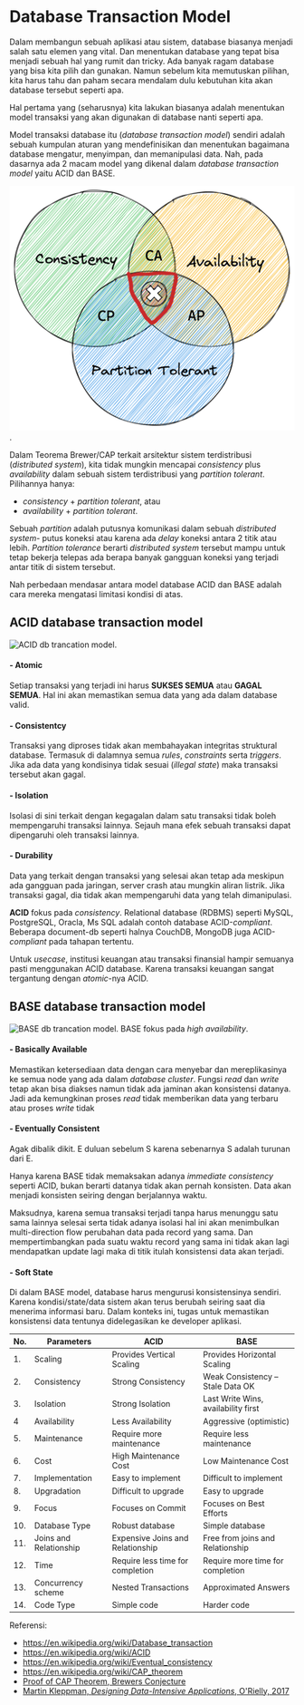 # Database Transaction Model

Dalam membangun sebuah aplikasi atau sistem, database biasanya menjadi salah satu elemen yang vital. Dan menentukan database yang tepat bisa menjadi sebuah hal yang rumit dan tricky. Ada banyak ragam database yang bisa kita pilih dan gunakan. Namun sebelum kita memutuskan pilihan, kita harus tahu dan paham secara mendalam dulu kebutuhan kita akan database tersebut seperti apa.

Hal pertama yang (seharusnya) kita lakukan biasanya adalah menentukan model transaksi yang akan digunakan di database nanti seperti apa. 

Model transaksi database itu (_database transaction model_) sendiri adalah sebuah kumpulan aturan yang mendefinisikan dan menentukan bagaimana database mengatur, menyimpan, dan memanipulasi data. Nah, pada dasarnya ada 2 macam model yang dikenal dalam _database transaction model_ yaitu ACID dan BASE. 

![Teorema CAP/Brewer](attachments_db_articles/dbtrxmodel-cap.png "Teorema CAP/Brewer").

Dalam Teorema Brewer/CAP terkait arsitektur sistem terdistribusi (_distributed system_), kita tidak mungkin mencapai _consistency_ plus _availability_ dalam sebuah sistem terdistribusi yang _partition tolerant_. Pilihannya hanya: 
- _consistency_ + _partition tolerant_, atau 
- _availability_ + _partition tolerant_.

Sebuah _partition_ adalah putusnya komunikasi dalam sebuah _distributed system_- putus koneksi atau karena ada _delay_ koneksi antara 2 titik atau lebih. _Partition tolerance_ berarti _distributed system_ tersebut mampu untuk tetap bekerja telepas ada berapa banyak gangguan koneksi yang terjadi antar titik di sistem tersebut.

Nah perbedaan mendasar antara model database ACID dan BASE adalah cara mereka mengatasi limitasi kondisi di atas.

## ACID database transaction model
![ACID db trancation model](/attachments_db_articles/dbtrxmodel-acid.png "ACID db trancation model").
#### - Atomic
Setiap transaksi yang terjadi ini harus __SUKSES SEMUA__ atau __GAGAL SEMUA__. Hal ini akan memastikan semua data yang ada dalam database valid.

#### - Consistentcy
Transaksi yang diproses tidak akan membahayakan integritas struktural database. Termasuk di dalamnya semua _rules_, _constraints_ serta _triggers_. Jika ada data yang kondisinya tidak sesuai (_illegal state_) maka transaksi tersebut akan gagal.

#### - Isolation
Isolasi di sini terkait dengan kegagalan dalam satu transaksi tidak boleh mempengaruhi transaksi lainnya. Sejauh mana efek sebuah transaksi dapat dipengaruhi oleh transaksi lainnya.

#### - Durability
Data yang terkait dengan transaksi yang selesai akan tetap ada meskipun ada gangguan pada jaringan, server crash atau mungkin aliran listrik. Jika transaksi gagal, dia tidak akan mempengaruhi data yang telah dimanipulasi.

**ACID** fokus pada _consistency_. Relational database (RDBMS) seperti MySQL, PostgreSQL, Oracla, Ms SQL adalah contoh database ACID-_compliant_. Beberapa document-db seperti halnya CouchDB, MongoDB juga ACID-_compliant_ pada tahapan tertentu. 

Untuk _usecase_, institusi keuangan atau transaksi finansial hampir semuanya pasti menggunakan ACID database. Karena transaksi keuangan sangat tergantung dengan _atomic_-nya ACID.

## BASE database transaction model
![BASE db trancation model](/attachments_db_articles/dbtrxmodel-base.png "BASE db trancation model").
BASE fokus pada _high availability_.

#### - Basically Available
Memastikan ketersediaan data dengan cara menyebar dan mereplikasinya ke semua node yang ada dalam _database cluster_. Fungsi _read_ dan _write_ tetap akan bisa diakses namun tidak ada jaminan akan konsistensi datanya. Jadi ada kemungkinan proses _read_ tidak memberikan data yang terbaru atau proses _write_ tidak 

#### - Eventually Consistent
Agak dibalik dikit. E duluan sebelum S karena sebenarnya S adalah turunan dari E.

Hanya karena BASE tidak memaksakan adanya _immediate consistency_ seperti ACID, bukan berarti datanya tidak akan pernah konsisten. Data akan menjadi konsisten seiring dengan berjalannya waktu.

Maksudnya, karena semua transaksi terjadi tanpa harus menunggu satu sama lainnya selesai serta tidak adanya isolasi hal ini akan menimbulkan  multi-direction flow perubahan data pada record yang sama. Dan mempertimbangkan pada suatu waktu record yang sama ini tidak akan lagi mendapatkan update lagi maka di titik itulah konsistensi data akan terjadi.

#### - Soft State
Di dalam BASE model, database harus mengurusi konsistensinya sendiri. Karena kondisi/state/data sistem akan terus berubah seiring saat dia menerima informasi baru. Dalam konteks ini, tugas untuk memastikan konsistensi data tentunya didelegasikan ke developer aplikasi.



No. | Parameters | ACID | BASE |
----|------------|------|---------------------|
1. | Scaling | Provides Vertical Scaling | Provides Horizontal Scaling |
2. | Consistency | Strong Consistency | Weak Consistency – Stale Data OK |
3. | Isolation | Strong Isolation | Last Write Wins, availability first |
4 | Availability | Less Availability | Aggressive (optimistic) |
5. | Maintenance | Require more maintenance | Require less maintenance |
6. | Cost | High Maintenance Cost | Low Maintenance Cost |
7. | Implementation | Easy to implement | Difficult to implement |
8. | Upgradation | Difficult to upgrade | Easy to upgrade |
9. | Focus | Focuses on Commit | Focuses on Best Efforts |
10.| Database Type | Robust database | Simple database |
11. | Joins and Relationship | Expensive Joins and Relationship | Free from joins and Relationship |
12.| Time | Require less time for completion | Require more time for completion |
13.| Concurrency scheme | Nested Transactions | Approximated Answers |
14.| Code Type | Simple code | Harder code |



Referensi:
- https://en.wikipedia.org/wiki/Database_transaction
- https://en.wikipedia.org/wiki/ACID
- https://en.wikipedia.org/wiki/Eventual_consistency
- https://en.wikipedia.org/wiki/CAP_theorem
- [Proof of CAP Theorem, Brewers Conjecture](https://users.ece.cmu.edu/~adrian/731-sp04/readings/GL-cap.pdf)
- [Martin Kleppman, _Designing Data-Intensive Applications_, O'Rielly, 2017](https://www.oreilly.com/library/view/designing-data-intensive-applications/9781491903063/?_gl=1*uwxekd*_ga*MTEyNzY1NzA2MC4xNjc1MDU0MTA1*_ga_092EL089CH*MTY3NTA1OTczNi4yLjAuMTY3NTA1OTc0MC41Ni4wLjA.)
